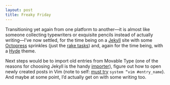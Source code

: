 ```yaml
---
layout: post
title: Freaky Friday
---
```


Transitioning yet again from one platform to another—it is almost like someone collecting typewriters or exquisite pencils instead of actually writing—I’ve now settled, for the time being on a [Jekyll][1] site with some [Octopress][2a] sprinkles (just the [rake tasks][2b]) and, again for the time being, with a [Hyde][3] theme.

Next steps would be to import old entries from Movable Type (one of the reasons for choosing Jekyll is the handy [importer][4]), figure out how to open newly created posts in Vim (note to self: [must try][5] `system “vim #entry_name`). And maybe at some point, I’d actually get on with some writing too.

[1]: http://jekyllrb.com
[2a]: http://octopress.org
[2b]: https://github.com/imathis/octopress/blob/master/Rakefile
[3]:https://github.com/poole/hyde
[4]: http://import.jekyllrb.com/docs/mt/
[5]: http://stackoverflow.com/questions/11021456/open-vim-from-a-rakefile